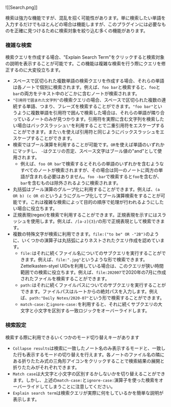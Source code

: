![[Search.png]]

検索は強力な機能ですが、混乱を招く可能性があります。単に検索したい単語を入力するだけでもほとんどの場合は機能しますが、このプラグインには必要なものを正確に見つけるために検索対象を絞り込む多くの機能があります。

### 複雑な検索

検索クエリを作成する場合、"Explain Search Term"をクリックすると検索対象の説明を表示することが可能です。この機能は複雑な検索を行う際にクエリを修正するのに大変役立ちます。

- スペースで区切られた複数単語の検索クエリを作成する場合、それらの単語は各ノートで個別に検索されます。例えば、`foo bar`と検索すると、`foo`と`bar`の両方をテキスト中のどこかに含むノートが検索されます。
- `"引用符で囲まれた文字列"`の検索クエリの場合、スペースで区切られた複数の連続する単語、つまり、フレーズを検索することができます。`"foo bar"`というように複数単語を引用符で囲んで検索した場合は、それらの単語が隣り合っているノートのみが見つかります。引用符を実際に含む文字列を検索したい場合はバックスラッシュ`\"`を利用することで二重引用符をエスケープすることができます。また`\\`を使えば引用符と同じようにバックスラッシュをエスケープすることができます。
- 検索ではブール演算を利用することが可能です。`OR`を使えば単語のいずれかにマッチし、 `-`はクエリの否定、スペース文字はブール値の"and"として使用されます。
	- 例えば、`foo OR bar`で検索するとそれらの単語のいずれかを含むようなすべてのノートが検索されますが、その場合は同一のノートに両方の単語が含まれる必要はありません。`foo -bar`で検索すると`foo`を含むが、`bar`を含むものは除外されるように検索されます。
- 丸括弧はブール演算のグループ化に利用することができます。例えば、`(a OR b) (c OR d)`というようにグループ化してブール演算検索をすることが可能です。これは複雑な検索によって目的の順序で処理が行われるようにしたい場合に役立ちます。
- 正規表現(regex)を検索で利用することができます。正規表現を示すにはスラッシュを使用します。例えば、`/[a-z]{3}/`の形で正規表現として検索できます。
-  複数の特殊文字が検索に利用できます。`file:("to be" OR -"2B")`のように、いくつかの演算子は丸括弧によりネストされたクエリ作成を認めています。
	-  `file:`はそれに続くファイル名についてのサブクエリを実行することができます。例えば、`file:".jpg"`というような形で検索できます。Zettelkasten-styel UIDsを利用している場合は、このクエリが狭い時間範囲での検索に役立ちます。例えば、`file:202007`で2020年の7月に作成されたファイルを検索することができます。
	-  `path:`はそれに続くファイルパスについてのサブクエリを実行することができます。ファイルパスはルートからの絶対パスを入力します。例えば、`path:"Daily Notes/2020-07"`という形で検索することができます。
	-  `match-case:`と`ignore-case:`を利用すると、それに続くサブクエリの大文字と小文字を区別する一致ロジックをオーバーライドします。

### 検索設定

検索する際に利用できるいくつかのモード切り替えキーがあります

- `Collapse results`は検索に一致したノート名のみ表示するモードと、一致した行も表示するモードの切り替えを行えます。各ノートのファイル名の隣にある折りたたみ式の三角形アイコンをクリックすることで検索結果の展開と折りたたみがそれぞれできます。
- `Match case`は大文字と小文字の区別するかしないかを切り替えることができます。しかし、上述の`match-case:`と`ignore-case:`演算子を使った検索をオーバーライドしてしまうことに注意してください。
- `Explain search term`は検索クエリが実際に何をしているかを簡単な説明が表示します。